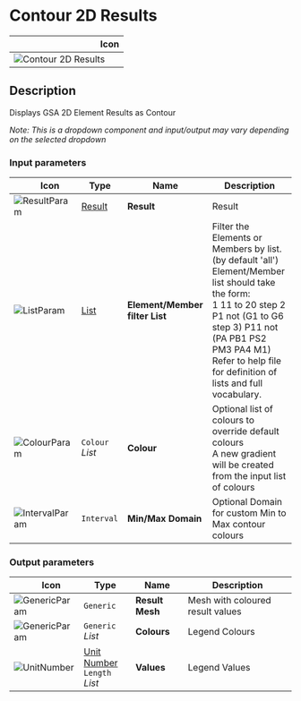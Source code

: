 # Contour 2D Results
<!--- This file has been auto-generated, do not change it manually! Edit the generator here: https://github.com/arup-group/GSA-Grasshopper/tree/main/DocsGeneration --->

|<img width="150"/> Icon |
| ----------- |
|![Contour 2D Results](./images/Contour2dResults.png) |

## Description

Displays GSA 2D Element Results as Contour

_Note: This is a dropdown component and input/output may vary depending on the selected dropdown_

### Input parameters

|<img width="20"/> Icon |<img width="200"/> Type |<img width="200"/> Name |<img width="1000"/> Description |
| ----------- | ----------- | ----------- | ----------- |
|![ResultParam](./images/ResultParam.png) |[Result](gsagh-result-parameter.md) |**Result** |Result |
|![ListParam](./images/ListParam.png) |[List](gsagh-list-parameter.md) |**Element/Member filter List** |Filter the Elements or Members by list. (by default 'all')<br />Element/Member list should take the form:<br /> 1 11 to 20 step 2 P1 not (G1 to G6 step 3) P11 not (PA PB1 PS2 PM3 PA4 M1)<br />Refer to help file for definition of lists and full vocabulary. |
|![ColourParam](./images/ColourParam.png) |`Colour` _List_ |**Colour** |Optional list of colours to override default colours<br />A new gradient will be created from the input list of colours |
|![IntervalParam](./images/IntervalParam.png) |`Interval` |**Min/Max Domain** |Optional Domain for custom Min to Max contour colours |

### Output parameters

|<img width="20"/> Icon |<img width="200"/> Type |<img width="200"/> Name |<img width="1000"/> Description |
| ----------- | ----------- | ----------- | ----------- |
|![GenericParam](./images/GenericParam.png) |`Generic` |**Result Mesh** |Mesh with coloured result values |
|![GenericParam](./images/GenericParam.png) |`Generic` _List_ |**Colours** |Legend Colours |
|![UnitNumber](./images/UnitParam.png) |[Unit Number](gsagh-unitnumber-parameter.md)  ` Length ` _List_ |**Values** |Legend Values |


